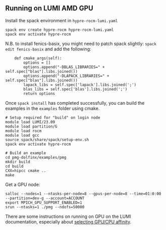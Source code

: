 
## Running on LUMI AMD GPU

Install the spack environment in `hypre-rocm-lumi.yaml`

```
spack env create hypre-rocm hypre-rocm-lumi.yaml
spack env activate hypre-rocm
```

N.B. to install fenics-basix, you might need to patch spack slightly:
`spack edit fenics-basix` and add the following:

```
    def cmake_args(self):
        options = []
        options.append("-DBLAS_LIBRARIES=" + self.spec["blas"].libs.joined())
        options.append("-DLAPACK_LIBRARIES=" + self.spec["blas"].libs.joined())
        lapack_libs = self.spec['lapack'].libs.joined(';')
        blas_libs = self.spec['blas'].libs.joined(';')
        return options
```

Once `spack install` has completed successfully, you can build the examples in the `examples` folder using cmake.

```
# Setup required for "build" on login node
module load LUMI/23.09
module load partition/G
module load rocm
module load gcc
source spack/share/spack/setup-env.sh
spack env activate hypre-rocm

# Build an example
cd pmg-dolfinx/examples/pmg
mkdir build
cd build
CXX=hipcc cmake ..
make
```

Get a GPU node:

```
salloc --nodes=1 --ntasks-per-node=8 --gpus-per-node=8 --time=01:0:00 --partition=dev-g --account=ACCOUNT
export MPICH_GPU_SUPPORT_ENABLED=1
srun --ntasks=1 ./pmg --ndofs=50000
```

There are some instructions on running on GPU on the LUMI documentation, especially about [selecting GPU/CPU affinity](https://docs.lumi-supercomputer.eu/runjobs/scheduled-jobs/lumig-job/).